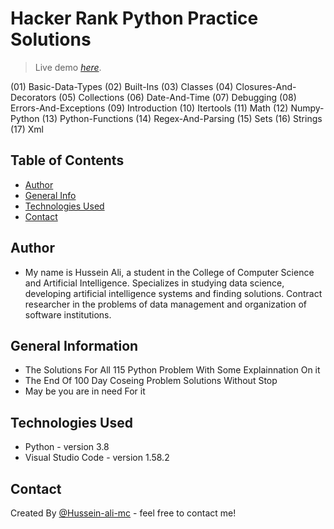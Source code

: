 # Hacker Rank Python Practice Solutions
> Live demo [_here_](https://www.hackerrank.com/domains/python).
 <!-- If you have the project hosted somewhere, include the link here-->

(01) Basic-Data-Types
(02) Built-Ins
(03) Classes
(04) Closures-And-Decorators
(05) Collections
(06) Date-And-Time
(07) Debugging
(08) Errors-And-Exceptions
(09) Introduction
(10) Itertools
(11) Math
(12) Numpy-Python
(13) Python-Functions
(14) Regex-And-Parsing
(15) Sets
(16) Strings
(17) Xml

## Table of Contents
* [Author](#Author)
* [General Info](#general-information)
* [Technologies Used](#technologies-used)
* [Contact](#contact)
<!-- * [License](#license) -->

## Author
- My name is Hussein Ali, a student in the College of Computer Science and Artificial Intelligence. Specializes in studying data science, developing artificial intelligence systems and finding solutions. Contract researcher in the problems of data management and organization of software institutions.

## General Information

- The Solutions For All 115 Python Problem With Some Explainnation On it
- The End Of 100 Day Coseing Problem Solutions Without Stop
- May be you are in need For it 
<!-- You don't have to answer all the questions - just the ones relevant to your project. -->


## Technologies Used
- Python  - version 3.8
- Visual Studio Code  - version 1.58.2

## Contact
Created By [@Hussein-ali-mc](https://www.linkedin.com/in/hussein-ali-mc/) - feel free to contact me!


<!-- Optional -->
<!-- ## License -->
<!-- This project is open source and available under the [... License](). -->

<!-- You don't have to include all sections - just the one's relevant to your project -->
